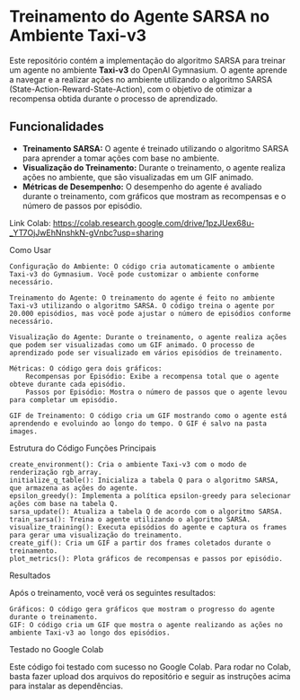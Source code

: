 # Treinamento do Agente SARSA no Ambiente Taxi-v3

Este repositório contém a implementação do algoritmo SARSA para treinar um agente no ambiente **Taxi-v3** do OpenAI Gymnasium. O agente aprende a navegar e a realizar ações no ambiente utilizando o algoritmo SARSA (State-Action-Reward-State-Action), com o objetivo de otimizar a recompensa obtida durante o processo de aprendizado.

## Funcionalidades

- **Treinamento SARSA:** O agente é treinado utilizando o algoritmo SARSA para aprender a tomar ações com base no ambiente.
- **Visualização do Treinamento:** Durante o treinamento, o agente realiza ações no ambiente, que são visualizadas em um GIF animado.
- **Métricas de Desempenho:** O desempenho do agente é avaliado durante o treinamento, com gráficos que mostram as recompensas e o número de passos por episódio.

Link Colab: https://colab.research.google.com/drive/1pzJUex68u-_YT7OjJwEhNnshkN-gVnbc?usp=sharing

Como Usar

    Configuração do Ambiente: O código cria automaticamente o ambiente Taxi-v3 do Gymnasium. Você pode customizar o ambiente conforme necessário.

    Treinamento do Agente: O treinamento do agente é feito no ambiente Taxi-v3 utilizando o algoritmo SARSA. O código treina o agente por 20.000 episódios, mas você pode ajustar o número de episódios conforme necessário.

    Visualização do Agente: Durante o treinamento, o agente realiza ações que podem ser visualizadas como um GIF animado. O processo de aprendizado pode ser visualizado em vários episódios de treinamento.

    Métricas: O código gera dois gráficos:
        Recompensas por Episódio: Exibe a recompensa total que o agente obteve durante cada episódio.
        Passos por Episódio: Mostra o número de passos que o agente levou para completar um episódio.

    GIF de Treinamento: O código cria um GIF mostrando como o agente está aprendendo e evoluindo ao longo do tempo. O GIF é salvo na pasta images.

Estrutura do Código
Funções Principais

    create_environment(): Cria o ambiente Taxi-v3 com o modo de renderização rgb_array.
    initialize_q_table(): Inicializa a tabela Q para o algoritmo SARSA, que armazena as ações do agente.
    epsilon_greedy(): Implementa a política epsilon-greedy para selecionar ações com base na tabela Q.
    sarsa_update(): Atualiza a tabela Q de acordo com o algoritmo SARSA.
    train_sarsa(): Treina o agente utilizando o algoritmo SARSA.
    visualize_training(): Executa episódios do agente e captura os frames para gerar uma visualização do treinamento.
    create_gif(): Cria um GIF a partir dos frames coletados durante o treinamento.
    plot_metrics(): Plota gráficos de recompensas e passos por episódio.

Resultados

Após o treinamento, você verá os seguintes resultados:

    Gráficos: O código gera gráficos que mostram o progresso do agente durante o treinamento.
    GIF: O código cria um GIF que mostra o agente realizando as ações no ambiente Taxi-v3 ao longo dos episódios.

Testado no Google Colab

Este código foi testado com sucesso no Google Colab. Para rodar no Colab, basta fazer upload dos arquivos do repositório e seguir as instruções acima para instalar as dependências.
